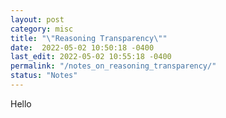 ```yaml
---
layout: post
category: misc
title: "\"Reasoning Transparency\""
date:  2022-05-02 10:50:18 -0400
last_edit: 2022-05-02 10:55:18 -0400
permalink: "/notes_on_reasoning_transparency/"
status: "Notes"
---
```


Hello
